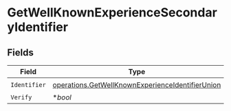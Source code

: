# GetWellKnownExperienceSecondaryIdentifier


## Fields

| Field                                                                                                                | Type                                                                                                                 | Required                                                                                                             | Description                                                                                                          |
| -------------------------------------------------------------------------------------------------------------------- | -------------------------------------------------------------------------------------------------------------------- | -------------------------------------------------------------------------------------------------------------------- | -------------------------------------------------------------------------------------------------------------------- |
| `Identifier`                                                                                                         | [operations.GetWellKnownExperienceIdentifierUnion](../../models/operations/getwellknownexperienceidentifierunion.md) | :heavy_check_mark:                                                                                                   | N/A                                                                                                                  |
| `Verify`                                                                                                             | **bool*                                                                                                              | :heavy_minus_sign:                                                                                                   | N/A                                                                                                                  |